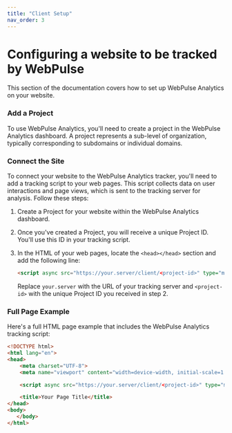 ```yaml
---
title: "Client Setup"
nav_order: 3
---
```


# Configuring a website to be tracked by WebPulse

This section of the documentation covers how to set up WebPulse Analytics on your website.

### Add a Project

To use WebPulse Analytics, you'll need to create a project in the WebPulse Analytics dashboard. A project represents a
sub-level of organization, typically corresponding to subdomains or individual domains.

### Connect the Site

To connect your website to the WebPulse Analytics tracker, you'll need to add a tracking script to your web pages. This
script collects data on user interactions and page views, which is sent to the tracking server for analysis. Follow
these steps:

1. Create a Project for your website within the WebPulse Analytics dashboard.

2. Once you've created a Project, you will receive a unique Project ID. You'll use this ID in your tracking script.

3. In the HTML of your web pages, locate the `<head></head>` section and add the following line:

   ```html
   <script async src="https://your.server/client/<project-id>" type="module"></script>
   ```

   Replace `your.server` with the URL of your tracking server and `<project-id>` with the unique Project ID you received
   in step 2.

### Full Page Example

Here's a full HTML page example that includes the WebPulse Analytics tracking script:

```html
<!DOCTYPE html>
<html lang="en">
<head>
    <meta charset="UTF-8">
    <meta name="viewport" content="width=device-width, initial-scale=1.0">

    <script async src="https://your.server/client/<project-id>" type="module"></script>

    <title>Your Page Title</title>
</head>
<body>
   </body>
</html>
```
